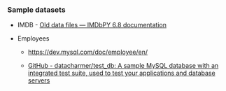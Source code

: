 ### Sample datasets





- IMDB - [Old data files &mdash; IMDbPY 6.8 documentation](https://imdbpy.readthedocs.io/en/latest/usage/ptdf.html)

- Employees 
  
  - https://dev.mysql.com/doc/employee/en/
  
  - [GitHub - datacharmer/test_db: A sample MySQL database with an integrated test suite, used to test your applications and database servers](https://github.com/datacharmer/test_db)


